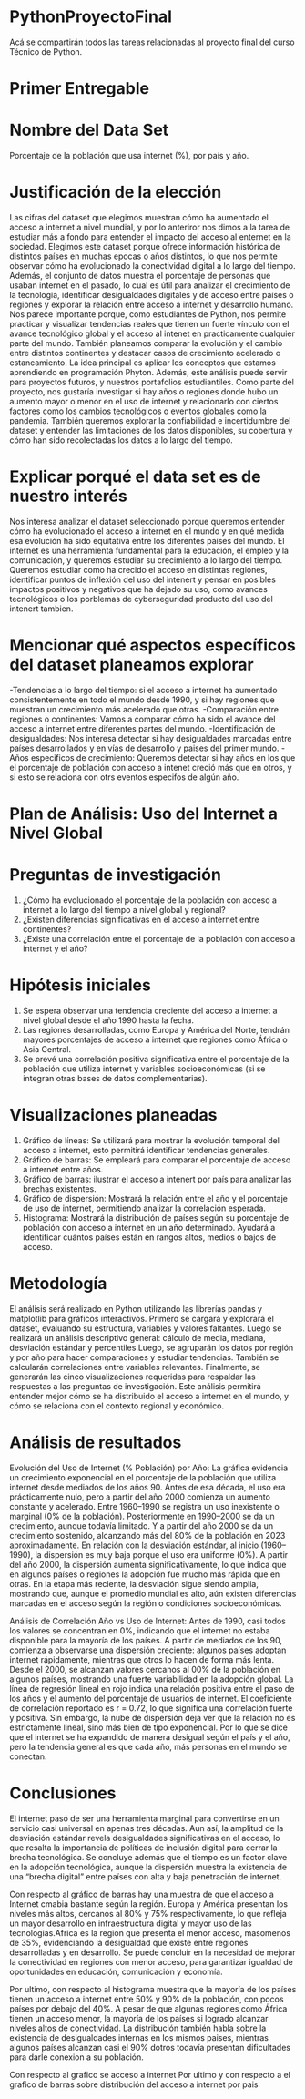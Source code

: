 # PythonProyectoFinal
Acá se compartirán todos las tareas relacionadas al proyecto final del curso Técnico de Python.
# Primer Entregable 
# Nombre del Data Set
Porcentaje de la población que usa internet (%), por país y año.
# Justificación de la elección 
  Las cifras del dataset que elegimos muestran cómo ha aumentado el acceso a internet a nivel mundial, y por lo anteriror nos dimos a la tarea de estudiar más a fondo para entender el impacto del acceso al enternet en la sociedad. Elegimos este dataset porque ofrece información histórica de distintos países en muchas epocas o años distintos, lo que nos permite observar cómo ha evolucionado la conectividad digital a lo largo del tiempo. Además, el conjunto de datos muestra el porcentaje de personas que usaban internet en el pasado, lo cual es útil para analizar el crecimiento de la tecnología, identificar desigualdades digitales y de acceso entre países o regiones y explorar la relación entre acceso a internet y desarrollo humano.
  Nos parece importante porque, como estudiantes de Python, nos permite practicar y visualizar tendencias reales que tienen un fuerte vínculo con el avance tecnológico global y el acceso al intenet en practicamente cualquier parte del mundo. También planeamos comparar la evolución y el cambio entre distintos continentes y destacar casos de crecimiento acelerado o estancamiento. La idea principal es aplicar los conceptos que estamos aprendiendo en programación Phyton. Además, este análisis puede servir para proyectos futuros, y nuestros portafolios estudiantiles. Como parte del proyecto, nos gustaría investigar si hay años o regiones donde hubo un aumento mayor o menor en el uso de internet y relacionarlo con ciertos factores como los cambios tecnológicos o eventos globales como la pandemia. También queremos explorar la confiabilidad e incertidumbre del dataset y entender las limitaciones de los datos disponibles, su cobertura y cómo han sido recolectadas los datos a lo largo del tiempo.
# Explicar porqué el data set es de nuestro interés 
  Nos interesa analizar el dataset seleccionado porque queremos entender cómo ha evolucionado el acceso a internet en el mundo y en qué medida esa evolución ha sido equitativa entre los diferentes paises del mundo. El internet es una herramienta fundamental para la educación, el empleo y la comunicación, y queremos estudiar su crecimiento a lo largo del tiempo. Queremos estudiar como ha crecido el acceso en distintas regiones, identificar puntos de inflexión del uso del intenert y pensar en posibles impactos positivos y negativos que ha dejado su uso, como avances tecnológicos o los porblemas de cyberseguridad producto del uso del intenert tambien. 
# Mencionar qué aspectos específicos del dataset planeamos explorar
-Tendencias a lo largo del tiempo: si el acceso a internet ha aumentado consistentemente en todo el mundo desde 1990, y si hay regiones que muestran un crecimiento más acelerado que otras.
-Comparación entre regiones o continentes: Vamos a comparar cómo ha sido el avance del acceso a internet entre diferentes partes del mundo.
-Identificación de desigualdades: Nos interesa detectar si hay desigualdades marcadas entre países desarrollados y en vías de desarrollo y paises del primer mundo. 
-Años especificos de crecimiento: Queremos detectar si hay años en los que el porcentaje de población con acceso a intenet creció más que en otros, y si esto se relaciona con otrs eventos especifos de algún año. 

# Plan de Análisis: Uso del Internet a Nivel Global
# Preguntas de investigación
1.	¿Cómo ha evolucionado el porcentaje de la población con acceso a internet a lo largo del tiempo a nivel global y regional?
2.	¿Existen diferencias significativas en el acceso a internet entre continentes?
3.	¿Existe una correlación entre el porcentaje de la población con acceso a internet y el año?
# Hipótesis iniciales
1.	Se espera observar una tendencia creciente del acceso a internet a nivel global desde el año 1990 hasta la fecha.
2.	Las regiones desarrolladas, como Europa y América del Norte, tendrán mayores porcentajes de acceso a internet que regiones como África o Asia Central.
3.	Se prevé una correlación positiva significativa entre el porcentaje de la población que utiliza internet y variables socioeconómicas (si se integran otras bases de datos complementarias).
# Visualizaciones planeadas
1.	Gráfico de líneas: Se utilizará para mostrar la evolución temporal del acceso a internet, esto permitirá identificar tendencias generales.
2.	Gráfico de barras: Se empleará para comparar el porcentaje de acceso a internet entre años.
3. Gráfico de barras: ilustrar el acceso a intenert por país para analizar las brechas existentes. 
4.	Gráfico de dispersión: Mostrará la relación entre el año y el porcentaje de uso de internet, permitiendo analizar la correlación esperada.
5.	Histograma: Mostrará la distribución de países según su porcentaje de población con acceso a internet en un año determinado. Ayudará a identificar cuántos países están en rangos altos, medios o bajos de acceso.
# Metodología
El análisis será realizado en Python utilizando las librerías pandas y matplotlib para gráficos interactivos. Primero se cargará y explorará el dataset, evaluando su estructura, variables y valores faltantes. Luego se realizará un análisis descriptivo general: cálculo de media, mediana, desviación estándar y percentiles.Luego, se agruparán los datos por región y por año para hacer comparaciones y estudiar tendencias. También se calcularán correlaciones entre variables relevantes. Finalmente, se generarán las cinco visualizaciones requeridas para respaldar las respuestas a las preguntas de investigación. Este análisis permitirá entender mejor cómo se ha distribuido el acceso a internet en el mundo, y cómo se relaciona con el contexto regional y económico.

# Análisis de resultados
Evolución del Uso de Internet (% Población) por Año:
La gráfica evidencia un crecimiento exponencial en el porcentaje de la población que utiliza internet desde mediados de los años 90. Antes de esa década, el uso era prácticamente nulo, pero a partir del año 2000 comienza un aumento constante y acelerado. Entre 1960–1990 se registra un uso inexistente o marginal (0% de la población). Posteriormente en 1990–2000 se da un crecimiento, aunque todavía limitado. Y a partir del año 2000 se da un crecimiento sostenido, alcanzando más del 80% de la población en 2023 aproximadamente. En relación con la desviación estándar, al inicio (1960–1990), la dispersión es muy baja porque el uso era uniforme (0%). A partir del año 2000, la dispersión aumenta significativamente, lo que indica que en algunos países o regiones la adopción fue mucho más rápida que en otras. En la etapa más reciente, la desviación sigue siendo amplia, mostrando que, aunque el promedio mundial es alto, aún existen diferencias marcadas en el acceso según la región o condiciones socioeconómicas.

Análisis de  Correlación Año vs Uso de Internet:
Antes de 1990, casi todos los valores se concentran en 0%, indicando que el internet no estaba disponible para la mayoría de los países. A partir de mediados de los 90, comienza a observarse una dispersión creciente: algunos países adoptan internet rápidamente, mientras que otros lo hacen de forma más lenta. Desde el 2000, se alcanzan valores cercanos al 00% de la población en algunos países, mostrando una fuerte variabilidad en la adopción global.
La línea de regresión lineal en rojo indica una relación positiva entre el paso de los años y el aumento del porcentaje de usuarios de internet. El coeficiente de correlación reportado es r = 0.72, lo que significa una correlación fuerte y positiva. Sin embargo, la nube de dispersión deja ver que la relación no es estrictamente lineal, sino más bien de tipo exponencial. Por lo que se dice que el internet se ha expandido de manera desigual según el país y el año, pero la tendencia general es que cada año, más personas en el mundo se conectan. 


# Conclusiones
El internet pasó de ser una herramienta marginal para convertirse en un servicio casi universal en apenas tres décadas. Aun así, la amplitud de la desviación estándar revela desigualdades significativas en el acceso, lo que resalta la importancia de políticas de inclusión digital para cerrar la brecha tecnológica.
Se concluye además que el tiempo es un factor clave en la adopción tecnológica, aunque la dispersión muestra la existencia de una “brecha digital” entre países con alta y baja penetración de internet.

 Con respecto al gráfico de barras hay una muestra de que el acceso a Internet cmabia bastante según la región. Europa y América presentan los niveles más altos, cercanos al 80% y 75% respectivamente, lo que refleja un mayor desarrollo en infraestructura digital y mayor uso de las tecnologias.Africa es la region que presenta el menor acceso, masomenos de 35%, evidenciando la desigualdad  que existe entre regiones desarrolladas y en desarrollo. Se puede concluir en la necesidad de  mejorar la conectividad en regiones con menor acceso, para garantizar igualdad de oportunidades en educación, comunicación y economía.

 Por ultimo, con respecto al histograma muestra que la mayoría de los países tienen un acceso a internet entre 50% y 90% de la población, con pocos países por debajo del 40%. A pesar de que algunas regiones como África tienen un acceso menor,  la mayoría de los países si logrado alcanzar niveles altos de conectividad. La distribución también habla sobre la existencia de desigualdades internas en los mismos paises,  mientras algunos países alcanzan casi el 90% dotros todavía presentan dificultades para darle conexion a su población.


Con respecto al grafico se acceso a internet 
Por ultimo y con respecto a el grafico de barras sobre distribución del acceso a internet por pais 
